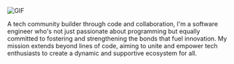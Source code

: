 
![GIF](https://github.com/Adonai-Technologies/Adonai-Technologies/assets/130577072/61376437-7fa5-4724-b4d7-b16ee4b2640c)


A tech community builder through code and collaboration, I'm a software engineer who's not just passionate about programming but equally committed to fostering and strengthening the bonds that fuel innovation. My mission extends beyond lines of code, aiming to unite and empower tech enthusiasts to create a dynamic and supportive ecosystem for all.












<!---
Adonai-Technologies/Adonai-Technologies is a ✨ special ✨ repository because its `README.md` (this file) appears on your GitHub profile.
You can click the Preview link to take a look at your changes.
--->
